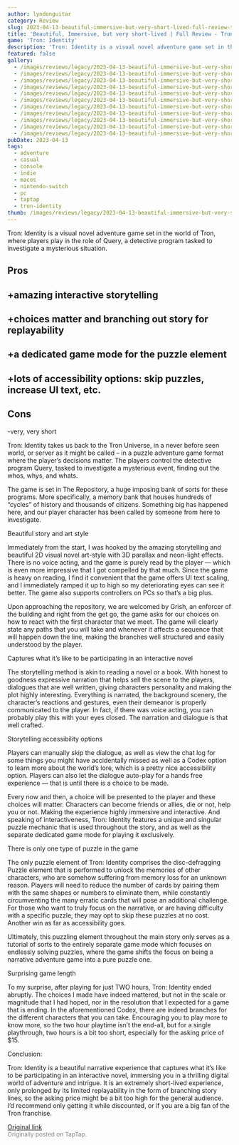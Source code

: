 ```yaml
---
author: lyndonguitar
category: Review
slug: 2023-04-13-beautiful-immersive-but-very-short-lived-full-review-tron-identity
title: 'Beautiful, Immersive, but very short-lived | Full Review - Tron: Identity'
game: 'Tron: Identity'
description: 'Tron: Identity is a visual novel adventure game set in the world of Tron, where players play in the role of Query, a detective program tasked to investigate a mysterious situation.'
featured: false
gallery:
  - /images/reviews/legacy/2023-04-13-beautiful-immersive-but-very-short-lived--full-review---tron-identity-0.avif
  - /images/reviews/legacy/2023-04-13-beautiful-immersive-but-very-short-lived--full-review---tron-identity-1.avif
  - /images/reviews/legacy/2023-04-13-beautiful-immersive-but-very-short-lived--full-review---tron-identity-2.avif
  - /images/reviews/legacy/2023-04-13-beautiful-immersive-but-very-short-lived--full-review---tron-identity-3.avif
  - /images/reviews/legacy/2023-04-13-beautiful-immersive-but-very-short-lived--full-review---tron-identity-4.avif
  - /images/reviews/legacy/2023-04-13-beautiful-immersive-but-very-short-lived--full-review---tron-identity-5.avif
  - /images/reviews/legacy/2023-04-13-beautiful-immersive-but-very-short-lived--full-review---tron-identity-6.avif
  - /images/reviews/legacy/2023-04-13-beautiful-immersive-but-very-short-lived--full-review---tron-identity-7.avif
  - /images/reviews/legacy/2023-04-13-beautiful-immersive-but-very-short-lived--full-review---tron-identity-8.avif
  - /images/reviews/legacy/2023-04-13-beautiful-immersive-but-very-short-lived--full-review---tron-identity-9.avif
  - /images/reviews/legacy/2023-04-13-beautiful-immersive-but-very-short-lived--full-review---tron-identity-10.avif
pubDate: 2023-04-13
tags:
  - adventure
  - casual
  - console
  - indie
  - macos
  - nintendo-switch
  - pc
  - taptap
  - tron-identity
thumb: /images/reviews/legacy/2023-04-13-beautiful-immersive-but-very-short-lived--full-review---tron-identity-0.avif
---
```


Tron: Identity is a visual novel adventure game set in the world of Tron, where players play in the role of Query, a detective program tasked to investigate a mysterious situation.




## Pros



## +amazing interactive storytelling


## +choices matter and branching out story for replayability


## +a dedicated game mode for the puzzle element


## +lots of accessibility options: skip puzzles, increase UI text, etc.




## Cons


-very, very short

Tron: Identity takes us back to the Tron Universe, in a never before seen world, or server as it might be called – in a puzzle adventure game format where the player’s decisions matter. The players control the detective program Query, tasked to investigate a mysterious event, finding out the whos, whys, and whats.

The game is set in The Repository, a huge imposing bank of sorts for these programs. More specifically, a memory bank that houses hundreds of “cycles” of history and thousands of citizens. Something big has happened here, and our player character has been called by someone from here to investigate.

Beautiful story and art style

Immediately from the start, I was hooked by the amazing storytelling and beautiful 2D visual novel art-style with 3D parallax and neon-light effects. There is no voice acting, and the game is purely read by the player — which is even more impressive that I got compelled by that much.  Since the game is heavy on reading, I find it convenient that the game offers UI text scaling, and I immediately ramped it up to high so my deteriorating eyes can see it better. The game also supports controllers on PCs so that’s a big plus.

Upon approaching the repository, we are welcomed by Grish, an enforcer of the building and right from the get go, the game asks for our choices on how to react with the first character that we meet. The game will clearly state any paths that you will take and whenever it affects a sequence that will happen down the line, making the branches well structured and easily understood by the player.

Captures what it’s like to be participating in an interactive novel

The storytelling method is akin to reading a novel or a book. With honest to goodness expressive narration that helps sell the scene to the players, dialogues that are well written, giving characters personality and making the plot highly interesting. Everything is narrated, the background scenery, the character’s reactions and gestures, even their demeanor is properly communicated to the player. In fact, if there was voice acting, you can probably play this with your eyes closed. The narration and dialogue is that well crafted.

Storytelling accessibility options

Players can manually skip the dialogue, as well as view the chat log for some things you might have accidentally missed as well as a Codex option to learn more about the world’s lore, which is a pretty nice accessibility option. Players can also let the dialogue auto-play for a hands free experience — that is until there is a choice to be made.

Every now and then, a choice will be presented to the player and these choices will matter. Characters can become friends or allies, die or not, help you or not. Making the experience highly immersive and interactive. And speaking of interactiveness, Tron: Identity features a unique and singular puzzle mechanic that is used throughout the story, and as well as the separate dedicated game mode for playing it exclusively.

There is only one type of puzzle in the game

The only puzzle element of Tron: Identity comprises the disc-defragging Puzzle element that is performed to unlock the memories of other characters, who are somehow suffering from memory loss for an unknown reason. Players will need to reduce the number of cards by pairing them with the same shapes or numbers to eliminate them, while constantly circumventing the many erratic cards that will pose an additional challenge. For those who want to truly focus on the narrative, or are having difficulty with a specific puzzle, they may opt to skip these puzzles at no cost. Another win as far as accessibility goes.

Ultimately, this puzzling element throughout the main story only serves as a tutorial of sorts to the entirely separate game mode which focuses on endlessly solving puzzles, where the game shifts the focus on being a narrative adventure game into a pure puzzle one.

Surprising game length

To my surprise, after playing for just TWO hours, Tron: Identity ended abruptly. The choices I made have indeed mattered, but not in the scale or magnitude that I had hoped, nor in the resolution that I expected for a game that is ending. In the aforementioned Codex, there are indeed branches for the different characters that you can take. Encouraging you to play more to know more, so the two hour playtime isn’t the end-all, but for a single playthrough, two hours is a bit too short, especially for the asking price of $15.

Conclusion:

Tron: Identity is a beautiful narrative experience that captures what it’s like to be participating in an interactive novel, immersing you in a thrilling digital world of adventure and intrigue. It is an extremely short-lived experience, only prolonged by its limited replayability in the form of branching story lines, so the asking price might be a bit too high for the general audience. I’d recommend only getting it while discounted, or if you are a big fan of the Tron franchise.

[Original link](https://www.taptap.io/post/5100550)<br><span style="font-size: 0.95em; color: #888;">Originally posted on TapTap.</span>
